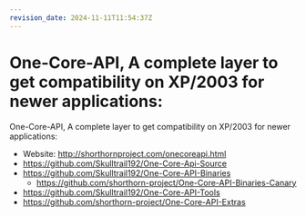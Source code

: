 ```yaml
---
revision_date: 2024-11-11T11:54:37Z
---
```

# One-Core-API, A complete layer to get compatibility on XP/2003 for newer applications:
One-Core-API, A complete layer to get compatibility on XP/2003 for newer applications:
* Website: http://shorthornproject.com/onecoreapi.html
* https://github.com/Skulltrail192/One-Core-Api-Source
* https://github.com/Skulltrail192/One-Core-API-Binaries
  * https://github.com/shorthorn-project/One-Core-API-Binaries-Canary
* https://github.com/Skulltrail192/One-Core-API-Tools
* https://github.com/shorthorn-project/One-Core-API-Extras